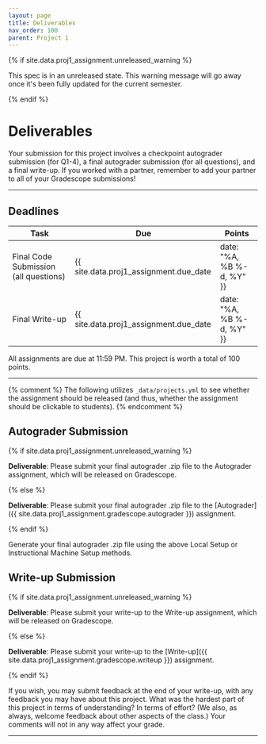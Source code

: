 ```yaml
---
layout: page
title: Deliverables
nav_order: 100
parent: Project 1
---
```


{% if site.data.proj1_assignment.unreleased_warning %}
  <p class="warning">
    This spec is in an unreleased state. This warning message will go away once it's been fully updated for the current
    semester.
  </p>
{% endif %}

# Deliverables

Your submission for this project involves a checkpoint autograder submission (for Q1-4), a final autograder submission (for all questions), and a final write-up. If you worked with a partner, remember to add your partner to all of your Gradescope submissions!

---

## Deadlines

| Task                                  | Due                                               | Points |
| ------------------------------------- |---------------------------------------------------| ------ |
| Final Code Submission (all questions) | {{ site.data.proj1_assignment.due_date            | date: "%A, %B %-d, %Y" }}            | 50     |
| Final Write-up                         | {{ site.data.proj1_assignment.due_date            | date: "%A, %B %-d, %Y" }}            | 30     |

All assignments are due at 11:59 PM. This project is worth a total of 100 points.

---

{% comment %}
The following utilizes `_data/projects.yml` to see whether the assignment should be released (and thus, whether the assignment should be clickable to students).
{% endcomment %}

## Autograder Submission

{% if site.data.proj1_assignment.unreleased_warning %}

**Deliverable**: Please submit your final autograder .zip file to the Autograder assignment, which will be released on Gradescope.

{% else %}

**Deliverable**: Please submit your final autograder .zip file to the [Autograder]({{ site.data.proj1_assignment.gradescope.autograder }}) assignment.

{% endif %}

Generate your final autograder .zip file using the above Local Setup or Instructional Machine Setup methods.

## Write-up Submission

{% if site.data.proj1_assignment.unreleased_warning %}

**Deliverable**: Please submit your write-up to the Write-up assignment, which will be released on Gradescope.

{% else %}

**Deliverable**: Please submit your write-up to the [Write-up]({{ site.data.proj1_assignment.gradescope.writeup }}) assignment.

{% endif %}

If you wish, you may submit feedback at the end of your write-up, with any feedback you may have about this project. What was the hardest part of this project in terms of understanding? In terms of effort? (We also, as always, welcome feedback about other aspects of the class.) Your comments will not in any way affect your grade.

---
